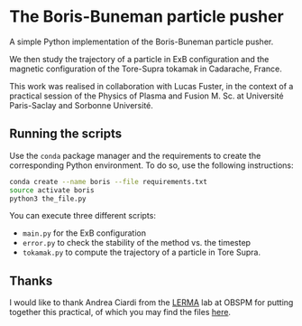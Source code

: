 # The Boris-Buneman particle pusher

A simple Python implementation of the Boris-Buneman particle pusher.

We then study the trajectory of a particle in ExB configuration and the magnetic configuration of the
Tore-Supra tokamak in Cadarache, France.

This work was realised in collaboration with Lucas Fuster, in the context of a practical session
of the Physics of Plasma and Fusion M. Sc. at Université Paris-Saclay and Sorbonne Université.

## Running the scripts

Use the `conda` package manager and the requirements to create the corresponding Python
environment.
To do so, use the following instructions:
```bash
conda create --name boris --file requirements.txt
source activate boris
python3 the_file.py
```

You can execute three different scripts:
- `main.py` for the ExB configuration
- `error.py` to check the stability of the method vs. the timestep
- `tokamak.py` to compute the trajectory of a particle in Tore Supra.

## Thanks

I would like to thank Andrea Ciardi from the [LERMA](https://lerma.obspm.fr/) lab at OBSPM for putting together this practical, of which
you may find the files [here](https://sites.google.com/site/andreaciardihomepage/teaching?authuser=0).
